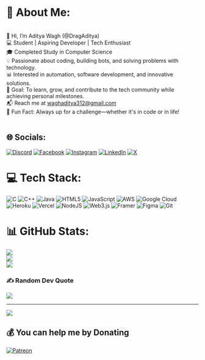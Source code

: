 # 💫 About Me:
<br>👋 Hi, I’m Aditya Wagh (@DragAditya)<br>💻 Student | Aspiring Developer | Tech Enthusiast<br>🎓 Completed Study in Computer Science<br>💡 Passionate about coding, building bots, and solving problems with technology.<br>📊 Interested in automation, software development, and innovative solutions.<br>🎯 Goal: To learn, grow, and contribute to the tech community while achieving personal milestones.<br>📬 Reach me at waghaditya312@gmail.com<br>🌟 Fun Fact: Always up for a challenge—whether it's in code or in life!<br><br>

## 🌐 Socials:
[![Discord](https://img.shields.io/badge/Discord-%237289DA.svg?logo=discord&logoColor=white)](https://discord.gg/DragAdi) [![Facebook](https://img.shields.io/badge/Facebook-%231877F2.svg?logo=Facebook&logoColor=white)](https://facebook.com/AdityaWagh) [![Instagram](https://img.shields.io/badge/Instagram-%23E4405F.svg?logo=Instagram&logoColor=white)](https://instagram.com/mr.aditya.in) [![LinkedIn](https://img.shields.io/badge/LinkedIn-%230077B5.svg?logo=linkedin&logoColor=white)](https://linkedin.com/in/AdityaWagh) [![X](https://img.shields.io/badge/X-black.svg?logo=X&logoColor=white)](https://x.com/MeneKudhKiya) 

# 💻 Tech Stack:
![C](https://img.shields.io/badge/c-%2300599C.svg?style=for-the-badge&logo=c&logoColor=white) ![C++](https://img.shields.io/badge/c++-%2300599C.svg?style=for-the-badge&logo=c%2B%2B&logoColor=white) ![Java](https://img.shields.io/badge/java-%23ED8B00.svg?style=for-the-badge&logo=openjdk&logoColor=white) ![HTML5](https://img.shields.io/badge/html5-%23E34F26.svg?style=for-the-badge&logo=html5&logoColor=white) ![JavaScript](https://img.shields.io/badge/javascript-%23323330.svg?style=for-the-badge&logo=javascript&logoColor=%23F7DF1E) ![AWS](https://img.shields.io/badge/AWS-%23FF9900.svg?style=for-the-badge&logo=amazon-aws&logoColor=white) ![Google Cloud](https://img.shields.io/badge/GoogleCloud-%234285F4.svg?style=for-the-badge&logo=google-cloud&logoColor=white) ![Heroku](https://img.shields.io/badge/heroku-%23430098.svg?style=for-the-badge&logo=heroku&logoColor=white) ![Vercel](https://img.shields.io/badge/vercel-%23000000.svg?style=for-the-badge&logo=vercel&logoColor=white) ![NodeJS](https://img.shields.io/badge/node.js-6DA55F?style=for-the-badge&logo=node.js&logoColor=white) ![Web3.js](https://img.shields.io/badge/web3.js-F16822?style=for-the-badge&logo=web3.js&logoColor=white) ![Framer](https://img.shields.io/badge/Framer-black?style=for-the-badge&logo=framer&logoColor=blue) ![Figma](https://img.shields.io/badge/figma-%23F24E1E.svg?style=for-the-badge&logo=figma&logoColor=white) ![Git](https://img.shields.io/badge/git-%23F05033.svg?style=for-the-badge&logo=git&logoColor=white)
# 📊 GitHub Stats:
![](https://github-readme-stats.vercel.app/api?username=DragAditya&theme=dark&hide_border=true&include_all_commits=true&count_private=false)<br/>
![](https://github-readme-streak-stats.herokuapp.com/?user=DragAditya&theme=dark&hide_border=true)<br/>
![](https://github-readme-stats.vercel.app/api/top-langs/?username=DragAditya&theme=dark&hide_border=true&include_all_commits=true&count_private=false&layout=compact)

### ✍️ Random Dev Quote
![](https://quotes-github-readme.vercel.app/api?type=horizontal&theme=radical)

---
[![](https://visitcount.itsvg.in/api?id=DragAditya&icon=2&color=5)](https://visitcount.itsvg.in)

  ## 💰 You can help me by Donating
  [![Patreon](https://img.shields.io/badge/Patreon-F96854?style=for-the-badge&logo=patreon&logoColor=white)](https://patreon.com/DragAditya) 

  
<!-- Proudly created with GPRM ( https://gprm.itsvg.in ) -->
